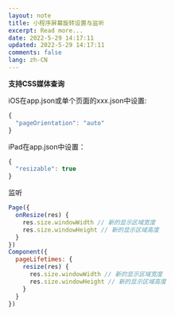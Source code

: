 ```yaml
---
layout: note
title: 小程序屏幕旋转设置与监听
excerpt: Read more...
date: 2022-5-29 14:17:11
updated: 2022-5-29 14:17:11
comments: false
lang: zh-CN
---
```


**支持CSS媒体查询**

iOS在app.json或单个页面的xxx.json中设置:
```js
{
  "pageOrientation": "auto"
}
```

iPad在app.json中设置：

```js
{
  "resizable": true
}
```


监听
```js
Page({
  onResize(res) {
    res.size.windowWidth // 新的显示区域宽度
    res.size.windowHeight // 新的显示区域高度
  }
})
Component({
  pageLifetimes: {
    resize(res) {
      res.size.windowWidth // 新的显示区域宽度
      res.size.windowHeight // 新的显示区域高度
    }
  }
})
```
  